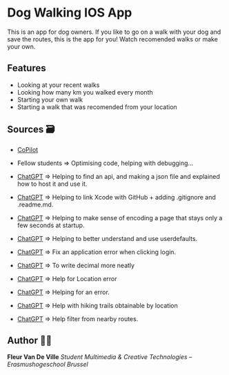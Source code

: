 # Dog Walking IOS App 
This is an app for dog owners. If you like to go on a walk with your dog and save the routes, this is the app for you! Watch recomended walks or make your own.


## Features 
- Looking at your recent walks 
- Looking how many km you walked every month
- Starting your own walk
- Starting a walk that was recomended from your location


## Sources 🗃️
- [CoPilot](https://copilot.microsoft.com/chats/GdejiEP5a74ftRBhDeXYb)

- Fellow students => Optimising code, helping with debugging...

- [ChatGPT](https://chatgpt.com/share/68377631-a630-8008-a17e-2c523e857f45) => Helping to find an api, and making a json file and explained how to host it and use it.

- [ChatGPT](https://chatgpt.com/c/6838b896-c42c-8008-b548-ce7a022abb8a ) => Helping to link Xcode with GitHub + adding .gitignore and .readme.md. 

- [ChatGPT](https://chatgpt.com/share/6839eec7-16fc-8008-bfce-32e647faac3a) => Helping to make sense of encoding a page that stays only a few seconds at startup. 

- [ChatGPT](https://developer.apple.com/documentation/foundation/userdefaults) => Helping to better understand and use userdefaults. 

- [ChatGPT](https://chatgpt.com/c/683b1fc6-24d0-8008-96b4-b38b59a1cf26) => Fix an application error when clicking login. 

- [ChatGPT](https://chatgpt.com/share/683c25f5-7814-8008-9a35-decbf323e9f8) => To write decimal more neatly 

- [ChatGPT](https://chatgpt.com/share/683c2e8a-eaa8-8008-a76c-cafb6fd13d7e) => Help for Location error 

- [ChatGPT](https://chatgpt.com/share/683c3ce0-af98-8008-a61f-0cb9cdc65336) => Helping for an error.

- [ChatGPT](https://chatgpt.com/share/683c68f5-50ec-8008-8855-a6a802b10932) => Help with hiking trails obtainable by location 

- [ChatGPT](https://chatgpt.com/share/683c726c-489c-8008-95a7-de56e5842031) => Help filter from nearby routes. 



## Author 👨‍💻
**Fleur Van De Ville**
*Student Multimedia & Creative Technologies – Erasmushogeschool Brussel*


